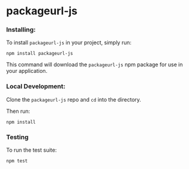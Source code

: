 # packageurl-js

### Installing:
To install `packageurl-js` in your project, simply run:
```
npm install packageurl-js
```

This command will download the `packageurl-js` npm package for use in your application.

### Local Development:
Clone the `packageurl-js` repo and `cd` into the directory. 

Then run: 
```
npm install
```

### Testing
To run the test suite: 
```
npm test
```
